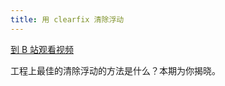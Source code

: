```yaml
---
title: 用 clearfix 清除浮动
---
```


[到 B 站观看视频](https://www.bilibili.com/video/BV1zg4y1b7Qn)


工程上最佳的清除浮动的方法是什么？本期为你揭晓。
